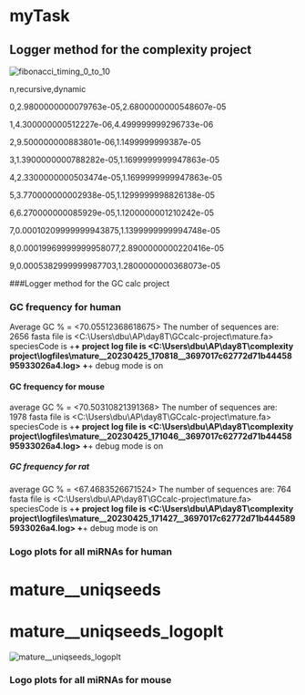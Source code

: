 # myTask
## Logger method for the complexity project
![fibonacci_timing_0_to_10](https://user-images.githubusercontent.com/130226521/234299777-6d9d69b5-dca0-4e10-a08c-f2a5b88a42ea.png)




n,recursive,dynamic

0,2.9800000000079763e-05,2.6800000000548607e-05

1,4.300000000512227e-06,4.499999999296733e-06

2,9.500000000883801e-06,1.1499999999387e-05

3,1.3900000000788282e-05,1.1699999999947863e-05

4,2.3300000000503474e-05,1.1699999999947863e-05

5,3.770000000002938e-05,1.1299999998826138e-05

6,6.270000000085929e-05,1.1200000001210242e-05

7,0.00010209999999943875,1.1399999999994748e-05

8,0.00019969999999958077,2.8900000000220416e-05

9,0.0005382999999987703,1.2800000000368073e-05

###Logger method for the GC calc project
### GC frequency for human
Average GC % = <70.05512368618675>
The number of sequences are:  2656
fasta file is <C:\Users\dbu\AP\day8T\GCcalc-project\mature.fa>
speciesCode is <hsa>
+******************************************************************************+
project log file is <C:\Users\dbu\AP\day8T\complexity project\logfiles\mature__20230425_170818__3697017c62772d71b4445895933026a4.log>
+******************************************************************************+
debug mode is on
#### GC frequency for mouse
average GC % = <70.50310821391368>
The number of sequences are:  1978
fasta file is <C:\Users\dbu\AP\day8T\GCcalc-project\mature.fa>
speciesCode is <mmu>
+******************************************************************************+
project log file is <C:\Users\dbu\AP\day8T\complexity project\logfiles\mature__20230425_171046__3697017c62772d71b4445895933026a4.log>
+******************************************************************************+
debug mode is on
##### GC frequency for rat
average GC % = <67.4683526671524>
The number of sequences are:  764
fasta file is <C:\Users\dbu\AP\day8T\GCcalc-project\mature.fa>
speciesCode is <rno>
+******************************************************************************+
project log file is <C:\Users\dbu\AP\day8T\complexity project\logfiles\mature__20230425_171427__3697017c62772d71b4445895933026a4.log>
+******************************************************************************+
debug mode is on

### Logo plots for all miRNAs for human
# mature__uniqseeds

# mature__uniqseeds_logoplt
![mature__uniqseeds_logoplt](https://user-images.githubusercontent.com/130226521/234336299-84d090e8-7bdf-4dec-8ee6-c7add911f36d.png)






### Logo plots for all miRNAs for mouse





